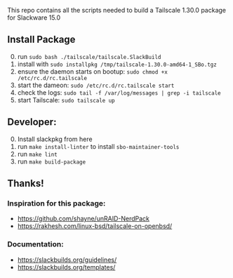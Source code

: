 This repo contains all the scripts needed to build a Tailscale 1.30.0 package for Slackware 15.0

## Install Package
0. run `sudo bash ./tailscale/tailscale.SlackBuild`
1. install with `sudo installpkg /tmp/tailscale-1.30.0-amd64-1_SBo.tgz`
2. ensure the daemon starts on bootup: `sudo chmod +x /etc/rc.d/rc.tailscale`
3. start the dameon: `sudo /etc/rc.d/rc.tailscale start`
4. check the logs: `sudo tail -f /var/log/messages | grep -i tailscale`
3. start Tailscale: `sudo tailscale up`

## Developer:
0. Install slackpkg from here
1. run `make install-linter` to install `sbo-maintainer-tools`
2. run `make lint`
3. run `make build-package`


## Thanks!
### Inspiration for this package:
   - https://github.com/shayne/unRAID-NerdPack
   - https://rakhesh.com/linux-bsd/tailscale-on-openbsd/

### Documentation:
 - https://slackbuilds.org/guidelines/
 - https://slackbuilds.org/templates/
